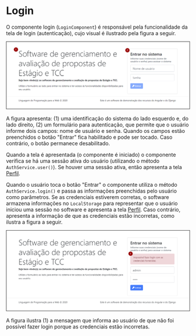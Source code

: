 # Login

O componente login (`LoginComponent`) é responsável pela funcionalidade da tela de login (autenticação), cujo visual é ilustrado pela figura a seguir.

![](images/login.png)

A figura apresenta: (1) uma identificação do sistema do lado esquerdo e, do lado direito, (2) um formulário para autenticação, que permite que o usuário informe dois campos: nome de usuário e senha. Quando os campos estão preenchidos o botão "Entrar" fica habilitado e pode ser tocado. Caso contrário, o botão permanece desabilitado.

Quando a tela é apresentada (o componente é iniciado) o componente verifica se há uma sessão ativa do usuário (utilizando o método `AuthService.user()`). Se houver uma sessão ativa, então apresenta a tela [Perfil](perfil.md).

Quando o usuário toca o botão "Entrar" o componente utiliza o método `AuthService.login()` e passa as informações preenchidas pelo usuário como parâmetros. Se as credenciais estiverem corretas, o software armazena informações no `LocalStorage` para representar que o usuário iniciou uma sessão no software e apresenta a tela [Perfil](perfil.md). Caso contrário, apresenta a informação de que as credenciais estão incorretas, como ilustra a figura a seguir.

![](images/login-msg-erro.png)

A figura ilustra (1) a mensagem que informa ao usuário de que não foi possível fazer login porque as credenciais estão incorretas.
